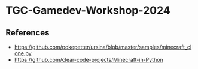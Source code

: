 # TGC-Gamedev-Workshop-2024

## References
- https://github.com/pokepetter/ursina/blob/master/samples/minecraft_clone.py
- https://github.com/clear-code-projects/Minecraft-in-Python

